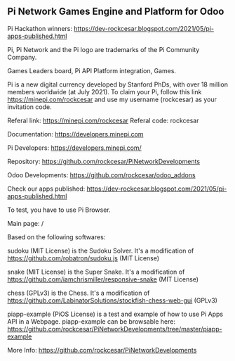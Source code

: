 Pi Network Games Engine and Platform for Odoo
-----------------

Pi Hackathon winners: https://dev-rockcesar.blogspot.com/2021/05/pi-apps-published.html

Pi, Pi Network and the Pi logo are trademarks of the Pi Community Company.

Games Leaders board, Pi API Platform integration, Games.

Pi is a new digital currency developed by Stanford PhDs, with over 18 million members worldwide (at July 2021). To claim your Pi, follow this link https://minepi.com/rockcesar and use my username (rockcesar) as your invitation code.

Referal link: https://minepi.com/rockcesar
Referal code: rockcesar

Documentation: https://developers.minepi.com

Pi Developers: https://developers.minepi.com/

Repository: https://github.com/rockcesar/PiNetworkDevelopments

Odoo Developments: https://github.com/rockcesar/odoo_addons

Check our apps published: https://dev-rockcesar.blogspot.com/2021/05/pi-apps-published.html

To test, you have to use Pi Browser.

Main page: /

Based on the following softwares:

sudoku (MIT License) is the Sudoku Solver. It's a modification of https://github.com/robatron/sudoku.js (MIT License)

snake (MIT License) is the Super Snake. It's a modification of https://github.com/iamchrismiller/responsive-snake (MIT License)

chess (GPLv3) is the Chess. It's a modification of https://github.com/LabinatorSolutions/stockfish-chess-web-gui (GPLv3)

piapp-example (PiOS License) is a test and example of how to use Pi Apps API in a Webpage.
piapp-example can be browsable here: https://github.com/rockcesar/PiNetworkDevelopments/tree/master/piapp-example

More Info: https://github.com/rockcesar/PiNetworkDevelopments

